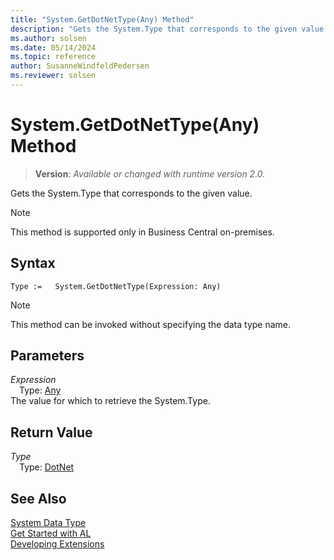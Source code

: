 ```yaml
---
title: "System.GetDotNetType(Any) Method"
description: "Gets the System.Type that corresponds to the given value."
ms.author: solsen
ms.date: 05/14/2024
ms.topic: reference
author: SusanneWindfeldPedersen
ms.reviewer: solsen
---
```

[//]: # (START>DO_NOT_EDIT)
[//]: # (IMPORTANT:Do not edit any of the content between here and the END>DO_NOT_EDIT.)
[//]: # (Any modifications should be made in the .xml files in the ModernDev repo.)
# System.GetDotNetType(Any) Method
> **Version**: _Available or changed with runtime version 2.0._

Gets the System.Type that corresponds to the given value.

> [!NOTE]
> This method is supported only in Business Central on-premises.

## Syntax
```AL
Type :=   System.GetDotNetType(Expression: Any)
```
> [!NOTE]
> This method can be invoked without specifying the data type name.
## Parameters
*Expression*  
&emsp;Type: [Any](../any/any-data-type.md)  
The value for which to retrieve the System.Type.  


## Return Value
*Type*  
&emsp;Type: [DotNet](../dotnet/dotnet-data-type.md)  



[//]: # (IMPORTANT: END>DO_NOT_EDIT)
## See Also
[System Data Type](system-data-type.md)  
[Get Started with AL](../../devenv-get-started.md)  
[Developing Extensions](../../devenv-dev-overview.md)